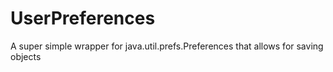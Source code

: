 # UserPreferences
A super simple wrapper for java.util.prefs.Preferences that allows for saving objects
